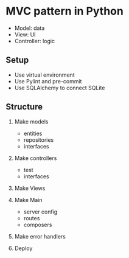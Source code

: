 # MVC pattern in Python

- Model: data
- View: UI
- Controller: logic

## Setup

- Use virtual environment
- Use Pylint and pre-commit
- Use SQLAlchemy to connect SQLite

## Structure

1. Make models
    - entities
    - repositories 
    - interfaces

2. Make controllers
   - test
   - interfaces

3. Make Views

4. Make Main
   - server config
   - routes
   - composers

5. Make error handlers

6. Deploy

